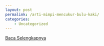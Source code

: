 ```yaml
---
layout: post
permalink: /arti-mimpi-mencukur-bulu-kaki/
categories:
    - Uncategorized
---
```


[Baca Selengkapnya](/02)